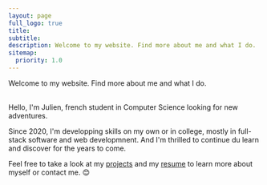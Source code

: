 ```yaml
---
layout: page
full_logo: true
title: 
subtitle: 
description: Welcome to my website. Find more about me and what I do.
sitemap:
  priority: 1.0
---
```

<p class="describe-text">Welcome to my website. Find more about me and what I do.</p>
<br>
Hello, I'm Julien, french student in Computer Science looking for new adventures.

Since 2020, I'm developping skills on my own or in college, mostly in full-stack software and web developmnent. And I'm thrilled to continue du learn and discover for the years to come.

Feel free to take a look at my [projects](/projects) and my [resume](/assets/files/en/CV_IT_photo_2022.pdf) to learn more about myself or contact me. 😊

<br>
<br>
<br>
<br>
<br>
<br>
<br>
